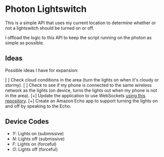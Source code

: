 # Photon Lightswitch

This is a simple API that uses my current location to determine whether or not
a lightswitch should be turned on or off.

I offload the logic to this API to keep the script running on the photon as simple
as possible.

## Ideas

Possible ideas I have for expansion:

[ ] Check cloud conditions in the area (turn the lights on when it's cloudy or
	stormy).
[ ] Check to see if my phone is connected to the same wireless network as the lights
	(on device, turns the lights out when my phone is not in the area).
[+] Update the application to use WebSockets [using this repository](https://github.com/hpssjellis/Particle-Spark-Core-Photon-Websocket-Hack).
[+] Create an Amazon Echo app to support turning the lights on and off by speaking to the Echo.

## Device Codes

- *Y*: Lights on (submissive)
- *N*: Lights off (submissive)
- *F*: Lights on (forceful)
- *O*: Lights off (forceful)
